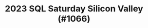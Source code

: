 ---
layout: event
title: "2023 SQL Saturday Silicon Valley (#1066)"
subtitle: ""
tags: ["San Jose", "Silicon Valley", "California", "USA", "physical", "2023", "North America"]
thumb: /assets/img/logos/Just_icon_Color_small.png
comments: false
data: SQLSat1066
---